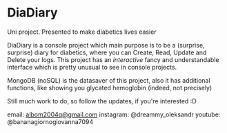 # DiaDiary
Uni project. Presented to make diabetics lives easier

DiaDiary is a console project which main purpose is to be a (surprise, surprise) diary for diabetics, where you can Create, Read, Update and Delete your logs.
This project has an *interactive* fancy and understandable interface which is pretty unusual to see in console projects.

MongoDB (noSQL) is the datasaver of this project, also it has additional functions, like showing you glycated hemoglobin (indeed, not precisely)

Still much work to do, so follow the updates, if you're interested :D

email: albom2004q@gmail.com
instagram: @dreammy_oleksandr
youtube: @bananagiornogiovanna7094
